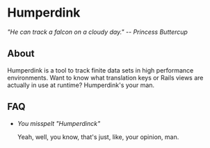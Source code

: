 Humperdink
==========

<i>"He can track a falcon on a cloudy day." -- Princess Buttercup</i>

## About

Humperdink is a tool to track finite data sets in high performance
environments. Want to know what translation keys or Rails views are
actually in use at runtime? Humperdink's your man.

## FAQ

- _You misspelt "Humperdinck"_

  Yeah, well, you know, that's just, like, your opinion, man.
